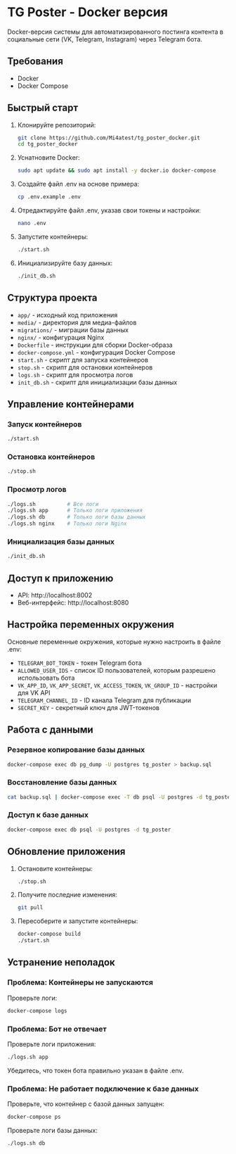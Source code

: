 # TG Poster - Docker версия

Docker-версия системы для автоматизированного постинга контента в социальные сети (VK, Telegram, Instagram) через Telegram бота.

## Требования

- Docker
- Docker Compose

## Быстрый старт

1. Клонируйте репозиторий:
   ```bash
   git clone https://github.com/Mi4atest/tg_poster_docker.git
   cd tg_poster_docker
   ```
   
2. Уснатновите Docker:
   ```bash
   sudo apt update && sudo apt install -y docker.io docker-compose
   ```
   
3. Создайте файл .env на основе примера:
   ```bash
   cp .env.example .env
   ```

4. Отредактируйте файл .env, указав свои токены и настройки:
   ```bash
   nano .env
   ```

5. Запустите контейнеры:
   ```bash
   ./start.sh
   ```

6. Инициализируйте базу данных:
   ```bash
   ./init_db.sh
   ```

## Структура проекта

- `app/` - исходный код приложения
- `media/` - директория для медиа-файлов
- `migrations/` - миграции базы данных
- `nginx/` - конфигурация Nginx
- `Dockerfile` - инструкции для сборки Docker-образа
- `docker-compose.yml` - конфигурация Docker Compose
- `start.sh` - скрипт для запуска контейнеров
- `stop.sh` - скрипт для остановки контейнеров
- `logs.sh` - скрипт для просмотра логов
- `init_db.sh` - скрипт для инициализации базы данных

## Управление контейнерами

### Запуск контейнеров
```bash
./start.sh
```

### Остановка контейнеров
```bash
./stop.sh
```

### Просмотр логов
```bash
./logs.sh          # Все логи
./logs.sh app      # Только логи приложения
./logs.sh db       # Только логи базы данных
./logs.sh nginx    # Только логи Nginx
```

### Инициализация базы данных
```bash
./init_db.sh
```

## Доступ к приложению

- API: http://localhost:8002
- Веб-интерфейс: http://localhost:8080

## Настройка переменных окружения

Основные переменные окружения, которые нужно настроить в файле .env:

- `TELEGRAM_BOT_TOKEN` - токен Telegram бота
- `ALLOWED_USER_IDS` - список ID пользователей, которым разрешено использовать бота
- `VK_APP_ID`, `VK_APP_SECRET`, `VK_ACCESS_TOKEN`, `VK_GROUP_ID` - настройки для VK API
- `TELEGRAM_CHANNEL_ID` - ID канала Telegram для публикации
- `SECRET_KEY` - секретный ключ для JWT-токенов

## Работа с данными

### Резервное копирование базы данных
```bash
docker-compose exec db pg_dump -U postgres tg_poster > backup.sql
```

### Восстановление базы данных
```bash
cat backup.sql | docker-compose exec -T db psql -U postgres -d tg_poster
```

### Доступ к базе данных
```bash
docker-compose exec db psql -U postgres -d tg_poster
```

## Обновление приложения

1. Остановите контейнеры:
   ```bash
   ./stop.sh
   ```

2. Получите последние изменения:
   ```bash
   git pull
   ```

3. Пересоберите и запустите контейнеры:
   ```bash
   docker-compose build
   ./start.sh
   ```

## Устранение неполадок

### Проблема: Контейнеры не запускаются

Проверьте логи:
```bash
docker-compose logs
```

### Проблема: Бот не отвечает

Проверьте логи приложения:
```bash
./logs.sh app
```

Убедитесь, что токен бота правильно указан в файле .env.

### Проблема: Не работает подключение к базе данных

Проверьте, что контейнер с базой данных запущен:
```bash
docker-compose ps
```

Проверьте логи базы данных:
```bash
./logs.sh db
```
